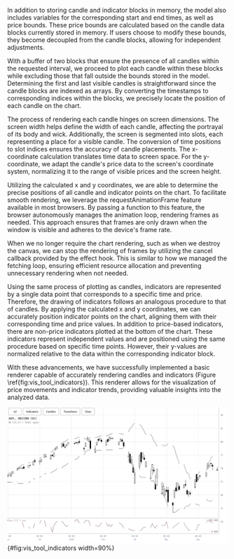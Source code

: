 In addition to storing candle and indicator blocks in memory, the model also includes variables for the corresponding start and end times, as well as price bounds. These price bounds are calculated based on the candle data blocks currently stored in memory. If users choose to modify these bounds, they become decoupled from the candle blocks, allowing for independent adjustments.

With a buffer of two blocks that ensure the presence of all candles within the requested interval, we proceed to plot each candle within these blocks while excluding those that fall outside the bounds stored in the model. Determining the first and last visible candles is straightforward since the candle blocks are indexed as arrays. By converting the timestamps to corresponding indices within the blocks, we precisely locate the position of each candle on the chart.

The process of rendering each candle hinges on screen dimensions. The screen width helps define the width of each candle, affecting the portrayal of its body and wick. Additionally, the screen is segmented into slots, each representing a place for a visible candle. The conversion of time positions to slot indices ensures the accuracy of candle placements. The x-coordinate calculation translates time data to screen space. For the y-coordinate, we adapt the candle's price data to the screen's coordinate system, normalizing it to the range of visible prices and the screen height.

Utilizing the calculated x and y coordinates, we are able to determine the precise positions of all candle and indicator points on the chart. To facilitate smooth rendering, we leverage the requestAnimationFrame feature available in most browsers. By passing a function to this feature, the browser autonomously manages the animation loop, rendering frames as needed. This approach ensures that frames are only drawn when the window is visible and adheres to the device's frame rate.

When we no longer require the chart rendering, such as when we destroy the canvas, we can stop the rendering of frames by utilizing the cancel callback provided by the effect hook. This is similar to how we managed the fetching loop, ensuring efficient resource allocation and preventing unnecessary rendering when not needed.

Using the same process of plotting as candles, indicators are represented by a single data point that corresponds to a specific time and price. Therefore, the drawing of indicators follows an analogous procedure to that of candles. By applying the calculated x and y coordinates, we can accurately position indicator points on the chart, aligning them with their corresponding time and price values. In addition to price-based indicators, there are non-price indicators plotted at the bottom of the chart. These indicators represent independent values and are positioned using the same procedure based on specific time points. However, their y-values are normalized relative to the data within the corresponding indicator block.

With these advancements, we have successfully implemented a basic renderer capable of accurately rendering candles and indicators (Figure \ref{fig:vis_tool_indicators}). This renderer allows for the visualization of price movements and indicator trends, providing valuable insights into the analyzed data.

![Candles being drawn alongside indicators.](../figures/vis_tool_indicators.png){#fig:vis_tool_indicators width=90%}